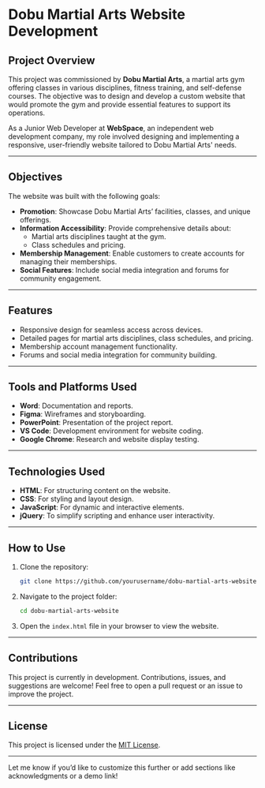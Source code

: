 # Dobu Martial Arts Website Development  

## Project Overview  
This project was commissioned by **Dobu Martial Arts**, a martial arts gym offering classes in various disciplines, fitness training, and self-defense courses. The objective was to design and develop a custom website that would promote the gym and provide essential features to support its operations.  

As a Junior Web Developer at **WebSpace**, an independent web development company, my role involved designing and implementing a responsive, user-friendly website tailored to Dobu Martial Arts' needs.  

---

## Objectives  
The website was built with the following goals:  
- **Promotion**: Showcase Dobu Martial Arts’ facilities, classes, and unique offerings.  
- **Information Accessibility**: Provide comprehensive details about:  
  - Martial arts disciplines taught at the gym.  
  - Class schedules and pricing.  
- **Membership Management**: Enable customers to create accounts for managing their memberships.  
- **Social Features**: Include social media integration and forums for community engagement.  

---

## Features  
- Responsive design for seamless access across devices.  
- Detailed pages for martial arts disciplines, class schedules, and pricing.  
- Membership account management functionality.  
- Forums and social media integration for community building.  

---

## Tools and Platforms Used  
- **Word**: Documentation and reports.  
- **Figma**: Wireframes and storyboarding.  
- **PowerPoint**: Presentation of the project report.  
- **VS Code**: Development environment for website coding.  
- **Google Chrome**: Research and website display testing.  

---

## Technologies Used  
- **HTML**: For structuring content on the website.  
- **CSS**: For styling and layout design.  
- **JavaScript**: For dynamic and interactive elements.  
- **jQuery**: To simplify scripting and enhance user interactivity.  

---

## How to Use  
1. Clone the repository:  
   ```bash  
   git clone https://github.com/yourusername/dobu-martial-arts-website.git  
   ```  
2. Navigate to the project folder:  
   ```bash  
   cd dobu-martial-arts-website  
   ```  
3. Open the `index.html` file in your browser to view the website.  

---

## Contributions  
This project is currently in development. Contributions, issues, and suggestions are welcome! Feel free to open a pull request or an issue to improve the project.  

---

## License  
This project is licensed under the [MIT License](LICENSE).  

---

Let me know if you’d like to customize this further or add sections like acknowledgments or a demo link!  
